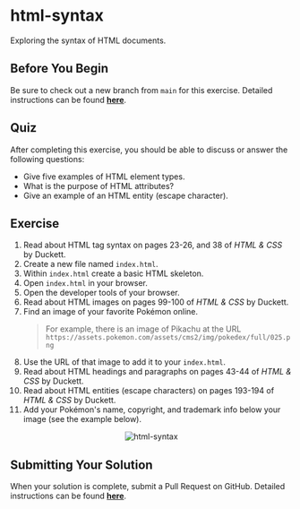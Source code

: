# html-syntax

Exploring the syntax of HTML documents.

## Before You Begin

Be sure to check out a new branch from `main` for this exercise. Detailed instructions can be found [**here**](../../guides/starting-an-exercise).

## Quiz

After completing this exercise, you should be able to discuss or answer the following questions:

- Give five examples of HTML element types.
- What is the purpose of HTML attributes?
- Give an example of an HTML entity (escape character).

## Exercise

1. Read about HTML tag syntax on pages 23-26, and 38 of _HTML & CSS_ by Duckett.
1. Create a new file named `index.html`.
1. Within `index.html` create a basic HTML skeleton.
1. Open `index.html` in your browser.
1. Open the developer tools of your browser.
1. Read about HTML images on pages 99-100 of _HTML & CSS_ by Duckett.
1. Find an image of your favorite Pokémon online.
    > For example, there is an image of Pikachu at the URL `https://assets.pokemon.com/assets/cms2/img/pokedex/full/025.png`
1. Use the URL of that image to add it to your `index.html`.
1. Read about HTML headings and paragraphs on pages 43-44 of _HTML & CSS_ by Duckett.
1. Read about HTML entities (escape characters) on pages 193-194 of _HTML & CSS_ by Duckett.
1. Add your Pokémon's name, copyright, and trademark info below your image (see the example below).

<p align="center">
  <img src="assets/html-syntax.png" alt="html-syntax">
</p>

## Submitting Your Solution

When your solution is complete, submit a Pull Request on GitHub. Detailed instructions can be found [**here**](../../guides/submitting-your-solution).
